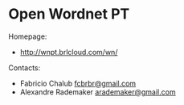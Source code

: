 Open Wordnet PT
===============

Homepage:
* http://wnpt.brlcloud.com/wn/

Contacts: 
* Fabricio Chalub <fcbrbr@gmail.com>
* Alexandre Rademaker <arademaker@gmail.com>
